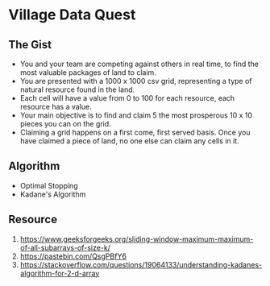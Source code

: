 # Village Data Quest

## The Gist
* You and your team are competing against others in real time, to find the most valuable packages of land to claim.
* You are presented with a 1000 x 1000 csv grid, representing a type of natural resource found in the land. 
* Each cell will have a value from 0 to 100 for each resource, each resource has a value.
* Your main objective is to find and claim 5 the most prosperous 10 x 10 pieces you can on the grid. 
* Claiming a grid happens on a first come, first served basis. Once you have claimed a piece of land, no one else can claim any cells in it.

## Algorithm
* Optimal Stopping 
* Kadane's Algorithm
## Resource
1. https://www.geeksforgeeks.org/sliding-window-maximum-maximum-of-all-subarrays-of-size-k/
2. https://pastebin.com/QsgPBfY6
3. https://stackoverflow.com/questions/19064133/understanding-kadanes-algorithm-for-2-d-array
